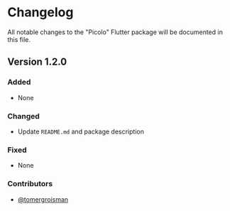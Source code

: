 # Changelog

All notable changes to the "Picolo" Flutter package will be documented in this file.

## Version 1.2.0

### Added
- None

### Changed
- Update `README.md` and package description

### Fixed
- None

### Contributors
- [@tomergroisman](https://github.com/tomergroisman)
